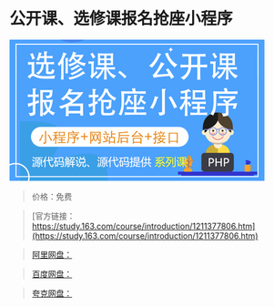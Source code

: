 # 公开课、选修课报名抢座小程序

![img](../../../assets/study163/free/4d0fd49a563544adb93716ec1f59fce1.png)

> 价格：免费

> [官方链接：https://study.163.com/course/introduction/1211377806.htm](https://study.163.com/course/introduction/1211377806.htm)

> [阿里网盘：]()

> [百度网盘：]()

> [夸克网盘：]()
